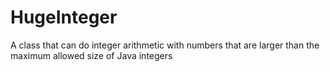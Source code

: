 # HugeInteger
A class that can do integer arithmetic with numbers that are larger than the maximum allowed size of Java integers
